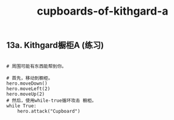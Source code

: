﻿---
layout: default
title: cupboards-of-kithgard-a
---
## 13a. Kithgard橱柜A (练习)
```

# 周围可能有东西能帮到你。

# 首先，移动到橱柜。
hero.moveDown()
hero.moveLeft(2)
hero.moveUp(2)
# 然后，使用while-true循环攻击 橱柜。
while True:
    hero.attack("Cupboard")

```
